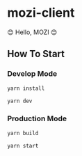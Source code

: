 # mozi-client
😊 Hello, MOZI 😊

## How To Start

### Develop Mode
```sh
yarn install

yarn dev
```

### Production Mode
```sh
yarn build

yarn start
```
